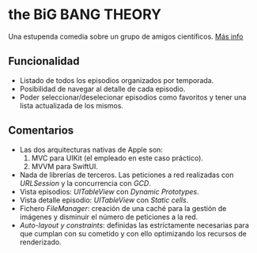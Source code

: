 # the BiG BANG THEORY

Una estupenda comedia sobre un grupo de amigos científicos.
[Más info](https://es.wikipedia.org/wiki/The_Big_Bang_Theory)

## Funcionalidad

- Listado de todos los episodios organizados por temporada.
- Posibilidad de navegar al detalle de cada episodio.
- Poder seleccionar/deselecionar episodios como favoritos y tener una lista actualizada de los mismos.

## Comentarios

- Las dos arquitecturas nativas de Apple son:
	1. MVC para UIKit (el empleado en este caso práctico).
	2. MVVM para SwiftUI.
-  Nada de librerías de terceros. Las peticiones a red realizadas con *URLSession* y la concurrencia con *GCD*.
- Vista episodios: *UITableView* con *Dynamic Prototypes*.
- Vista detalle episodio: *UITableView* con *Static cells*.
- Fichero *FileManager*: creación de una caché para la gestión de imágenes y disminuir el número de peticiones a la red.
- *Auto-layout y constraints*: definidas las estríctamente necesarias para que cumplan con su cometido y con ello optimizando los recursos de renderizado.
